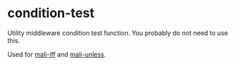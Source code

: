 # condition-test
Utility middleware condition test function.
You probably do not need to use this.

Used for [mali-iff](https://github.com/malijs/iff) and
[mali-unless](https://github.com/malijs/unless).
